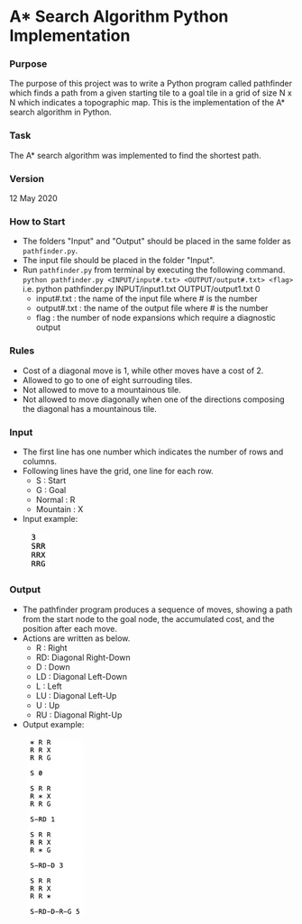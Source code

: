 # A* Search Algorithm Python Implementation
 
 
### Purpose
The purpose of this project was to write a Python program called pathfinder which finds a path from a given starting tile to a goal tile in a grid of size N x N which indicates a topographic map. This is the implementation of the A* search algorithm in Python.


### Task
The A* search algorithm was implemented to find the shortest path.

### Version 
12 May 2020 


### How to Start
* The folders "Input" and "Output" should be placed in the same folder as `pathfinder.py`.
* The input file should be placed in the folder "Input". 
* Run `pathfinder.py` from terminal by executing the following command.
<br/>`python pathfinder.py <INPUT/input#.txt> <OUTPUT/output#.txt> <flag>`
<br/>i.e. python pathfinder.py INPUT/input1.txt OUTPUT/output1.txt 0<br/>
  * input#.txt : the name of the input file where # is the number<br/>
  * output#.txt : the name of the output file where # is the number<br/>
  * flag : the number of node expansions which require a diagnostic output


### Rules
* Cost of a diagonal move is 1, while other moves have a cost of 2.
* Allowed to go to one of eight surrouding tiles.
* Not allowed to move to a mountainous tile.
* Not allowed to move diagonally when one of the directions composing the diagonal has a mountainous tile.

### Input
* The first line has one number which indicates the number of rows and columns. 
* Following lines have the grid, one line for each row.<br/>
  * S : Start
  * G : Goal
  * Normal : R
  * Mountain : X
* Input example:<br/>
<br/>&nbsp;&nbsp;<img src="images/input_example.png" width="40">

### Output
* The pathfinder program produces a sequence of moves, showing a path from the start node to the goal node, the accumulated cost, and the position after each move.
* Actions are written as below.
  * R : Right
  * RD: Diagonal Right-Down
  * D : Down
  * LD : Diagonal Left-Down
  * L : Left
  * LU : Diagonal Left-Up
  * U : Up
  * RU : Diagonal Right-Up
* Output example:<br>
<br/>&nbsp;&nbsp;<img src="images/output_example.png" width="100">
